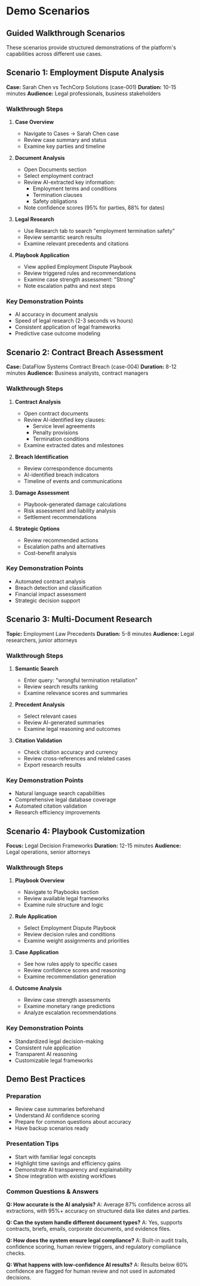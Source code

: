 # Demo Scenarios

## Guided Walkthrough Scenarios

These scenarios provide structured demonstrations of the platform's capabilities across different use cases.

## Scenario 1: Employment Dispute Analysis

**Case:** Sarah Chen vs TechCorp Solutions (case-001)
**Duration:** 10-15 minutes
**Audience:** Legal professionals, business stakeholders

### Walkthrough Steps

1. **Case Overview**
   - Navigate to Cases → Sarah Chen case
   - Review case summary and status
   - Examine key parties and timeline

2. **Document Analysis**
   - Open Documents section
   - Select employment contract
   - Review AI-extracted key information:
     - Employment terms and conditions
     - Termination clauses
     - Safety obligations
   - Note confidence scores (95% for parties, 88% for dates)

3. **Legal Research**
   - Use Research tab to search "employment termination safety"
   - Review semantic search results
   - Examine relevant precedents and citations

4. **Playbook Application**
   - View applied Employment Dispute Playbook
   - Review triggered rules and recommendations
   - Examine case strength assessment: "Strong"
   - Note escalation paths and next steps

### Key Demonstration Points
- AI accuracy in document analysis
- Speed of legal research (2-3 seconds vs hours)
- Consistent application of legal frameworks
- Predictive case outcome modeling

## Scenario 2: Contract Breach Assessment

**Case:** DataFlow Systems Contract Breach (case-004)
**Duration:** 8-12 minutes
**Audience:** Business analysts, contract managers

### Walkthrough Steps

1. **Contract Analysis**
   - Open contract documents
   - Review AI-identified key clauses:
     - Service level agreements
     - Penalty provisions
     - Termination conditions
   - Examine extracted dates and milestones

2. **Breach Identification**
   - Review correspondence documents
   - AI-identified breach indicators
   - Timeline of events and communications

3. **Damage Assessment**
   - Playbook-generated damage calculations
   - Risk assessment and liability analysis
   - Settlement recommendations

4. **Strategic Options**
   - Review recommended actions
   - Escalation paths and alternatives
   - Cost-benefit analysis

### Key Demonstration Points
- Automated contract analysis
- Breach detection and classification
- Financial impact assessment
- Strategic decision support

## Scenario 3: Multi-Document Research

**Topic:** Employment Law Precedents
**Duration:** 5-8 minutes
**Audience:** Legal researchers, junior attorneys

### Walkthrough Steps

1. **Semantic Search**
   - Enter query: "wrongful termination retaliation"
   - Review search results ranking
   - Examine relevance scores and summaries

2. **Precedent Analysis**
   - Select relevant cases
   - Review AI-generated summaries
   - Examine legal reasoning and outcomes

3. **Citation Validation**
   - Check citation accuracy and currency
   - Review cross-references and related cases
   - Export research results

### Key Demonstration Points
- Natural language search capabilities
- Comprehensive legal database coverage
- Automated citation validation
- Research efficiency improvements

## Scenario 4: Playbook Customization

**Focus:** Legal Decision Frameworks
**Duration:** 12-15 minutes
**Audience:** Legal operations, senior attorneys

### Walkthrough Steps

1. **Playbook Overview**
   - Navigate to Playbooks section
   - Review available legal frameworks
   - Examine rule structure and logic

2. **Rule Application**
   - Select Employment Dispute Playbook
   - Review decision rules and conditions
   - Examine weight assignments and priorities

3. **Case Application**
   - See how rules apply to specific cases
   - Review confidence scores and reasoning
   - Examine recommendation generation

4. **Outcome Analysis**
   - Review case strength assessments
   - Examine monetary range predictions
   - Analyze escalation recommendations

### Key Demonstration Points
- Standardized legal decision-making
- Consistent rule application
- Transparent AI reasoning
- Customizable legal frameworks

## Demo Best Practices

### Preparation
- Review case summaries beforehand
- Understand AI confidence scoring
- Prepare for common questions about accuracy
- Have backup scenarios ready

### Presentation Tips
- Start with familiar legal concepts
- Highlight time savings and efficiency gains
- Demonstrate AI transparency and explainability
- Show integration with existing workflows

### Common Questions & Answers

**Q: How accurate is the AI analysis?**
A: Average 87% confidence across all extractions, with 95%+ accuracy on structured data like dates and parties.

**Q: Can the system handle different document types?**
A: Yes, supports contracts, briefs, emails, corporate documents, and evidence files.

**Q: How does the system ensure legal compliance?**
A: Built-in audit trails, confidence scoring, human review triggers, and regulatory compliance checks.

**Q: What happens with low-confidence AI results?**
A: Results below 60% confidence are flagged for human review and not used in automated decisions.